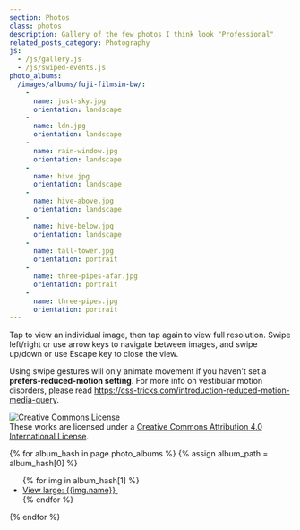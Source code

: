 ```yaml
---
section: Photos
class: photos
description: Gallery of the few photos I think look "Professional"
related_posts_category: Photography
js:
  - /js/gallery.js
  - /js/swiped-events.js
photo_albums:
  /images/albums/fuji-filmsim-bw/:
    -
      name: just-sky.jpg
      orientation: landscape
    -
      name: ldn.jpg
      orientation: landscape
    -
      name: rain-window.jpg
      orientation: landscape
    -
      name: hive.jpg
      orientation: landscape
    -
      name: hive-above.jpg
      orientation: landscape
    -
      name: hive-below.jpg
      orientation: landscape
    -
      name: tall-tower.jpg
      orientation: portrait
    -
      name: three-pipes-afar.jpg
      orientation: portrait
    -
      name: three-pipes.jpg
      orientation: portrait
---
```


Tap to view an individual image, then tap again to view full resolution. Swipe left/right or use arrow keys to navigate between images, and swipe up/down or use Escape key to close the view.

Using swipe gestures will only animate movement if you haven't set a **prefers-reduced-motion setting**. For more info on vestibular motion disorders, please read <https://css-tricks.com/introduction-reduced-motion-media-query>.

<a rel="license" style="display:inline-block;" href="http://creativecommons.org/licenses/by/4.0/"><img alt="Creative Commons License" style="border-width:0;display:block;" src="https://i.creativecommons.org/l/by/4.0/88x31.png" /></a><br />These works are licensed under a <a rel="license" href="http://creativecommons.org/licenses/by/4.0/">Creative Commons Attribution 4.0 International License</a>.

{% for album_hash in page.photo_albums %}
  {% assign album_path = album_hash[0] %}
  <ul class="list-reset photos-list side-by-side">
    {% for img in album_hash[1] %}
      <li class="photos-list-item">
        <a id="photo-{{ album_path|replace:'/','-' }}{{ img.name|remove:'.jpg' }}" class="photos-list-photo outline-big" href="{{ album_path }}{{ img.name }}" title="{{img.name}}">
          <span class="action-text">View large</span><span class="screenreader">: {{img.name}}</span>
          <img src="{{ album_path }}{{ img.name }}" alt="" class="orientation-{{img.orientation}}"
            srcset="{{ album_path }}{{ img.name }},
                    {{ album_path }}/3200/{{ img.name }} 3200w,
                    {{ album_path }}/2880/{{ img.name }} 2880w,
                    {{ album_path }}/2560/{{ img.name }} 2560w,
                    {{ album_path }}/2240/{{ img.name }} 2240w,
                    {{ album_path }}/1920/{{ img.name }} 1920w,
                    {{ album_path }}/1600/{{ img.name }} 1600w,
                    {{ album_path }}/1280/{{ img.name }} 1280w,
                    {{ album_path }}/960/{{ img.name }} 960w,
                    {{ album_path }}/640/{{ img.name }} 640w,
                    {{ album_path }}/320/{{ img.name }} 320w"
            sizes="(min-width: 1024px) 320px,
                   calc(100vw - 7em)" />
        </a>
      </li>
    {% endfor %}
  </ul>
{% endfor %}
